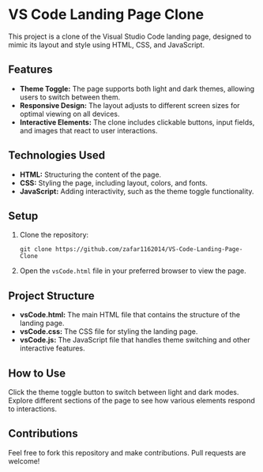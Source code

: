 <h1>VS Code Landing Page Clone</h1>

<p>This project is a clone of the Visual Studio Code landing page, designed to mimic its layout and style using HTML, CSS, and JavaScript.</p>

<h2>Features</h2>
<ul>
    <li><strong>Theme Toggle:</strong> The page supports both light and dark themes, allowing users to switch between them.</li>
    <li><strong>Responsive Design:</strong> The layout adjusts to different screen sizes for optimal viewing on all devices.</li>
    <li><strong>Interactive Elements:</strong> The clone includes clickable buttons, input fields, and images that react to user interactions.</li>
</ul>

<h2>Technologies Used</h2>
<ul>
    <li><strong>HTML:</strong> Structuring the content of the page.</li>
    <li><strong>CSS:</strong> Styling the page, including layout, colors, and fonts.</li>
    <li><strong>JavaScript:</strong> Adding interactivity, such as the theme toggle functionality.</li>
</ul>

<h2>Setup</h2>
<ol>
    <li>Clone the repository:</li>
    <pre><code>git clone https://github.com/zafar1162014/VS-Code-Landing-Page-Clone</code></pre>
    <li>Open the <code>vsCode.html</code> file in your preferred browser to view the page.</li>
</ol>

<h2>Project Structure</h2>
<ul>
    <li><strong>vsCode.html:</strong> The main HTML file that contains the structure of the landing page.</li>
    <li><strong>vsCode.css:</strong> The CSS file for styling the landing page.</li>
    <li><strong>vsCode.js:</strong> The JavaScript file that handles theme switching and other interactive features.</li>
</ul>

<h2>How to Use</h2>
<p>Click the theme toggle button to switch between light and dark modes. Explore different sections of the page to see how various elements respond to interactions.</p>

<h2>Contributions</h2>
<p>Feel free to fork this repository and make contributions. Pull requests are welcome!</p>
